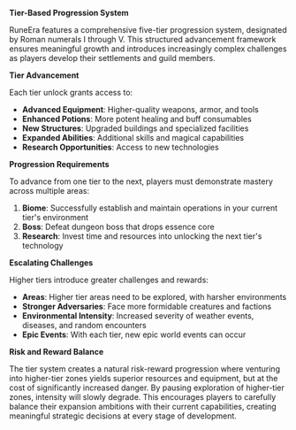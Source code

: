 **Tier-Based Progression System**

RuneEra features a comprehensive five-tier progression system, designated by Roman numerals I through V.
This structured advancement framework ensures meaningful growth and introduces increasingly complex challenges as players develop their settlements and guild members.

**Tier Advancement**

Each tier unlock grants access to:
- **Advanced Equipment**: Higher-quality weapons, armor, and tools
- **Enhanced Potions**: More potent healing and buff consumables
- **New Structures**: Upgraded buildings and specialized facilities
- **Expanded Abilities**: Additional skills and magical capabilities
- **Research Opportunities**: Access to new technologies

**Progression Requirements**

To advance from one tier to the next, players must demonstrate mastery across multiple areas:

1. **Biome**: Successfully establish and maintain operations in your current tier's environment
2. **Boss**: Defeat dungeon boss that drops essence core
3. **Research**: Invest time and resources into unlocking the next tier's technology

**Escalating Challenges**

Higher tiers introduce greater challenges and rewards:

- **Areas**: Higher tier areas need to be explored, with harsher environments
- **Stronger Adversaries**: Face more formidable creatures and factions
- **Environmental Intensity**: Increased severity of weather events, diseases, and random encounters
- **Epic Events**: With each tier, new epic world events can occur

**Risk and Reward Balance**

The tier system creates a natural risk-reward progression where venturing into higher-tier zones yields superior resources and equipment, but at the cost of significantly increased danger. 
By pausing exploration of higher-tier zones, intensity will slowly degrade.
This encourages players to carefully balance their expansion ambitions with their current capabilities, creating meaningful strategic decisions at every stage of development. 
